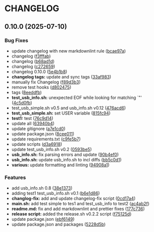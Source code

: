 # CHANGELOG

## 0.10.0 (2025-07-10)

### Bug Fixes

- update changelog with new markdownlint rule ([bcae97a](https://github.com/davittec/usb_probe/commit/bcae97a4e7624efedc4bec07dc5ec2cc4af6796e))
- changelog ([f3fffab](https://github.com/davittec/usb_probe/commit/f3fffab7f9d74277822f110f1f9690720ff9db00))
- changelog ([b68ad1d](https://github.com/davittec/usb_probe/commit/b68ad1da0d652f30eb873c0a5b362d54379075a1))
- changelog ([c272659](https://github.com/davittec/usb_probe/commit/c272659f558b863de64b8b9f7bb6e1e8d3400ae2))
- changelog 0.10.0 ([5e4b1b8](https://github.com/davittec/usb_probe/commit/5e4b1b8920d5e940fdae08dd6bb7e9d083c0579b))
- **changelog tags:** update and sync tags ([33af983](https://github.com/davittec/usb_probe/commit/33af98312cd2d6a86b2cddfc89e2aef0aef2133d))
- manually fix Changelog ([f89d3b3](https://github.com/davittec/usb_probe/commit/f89d3b3a31c2c03b809c1397a0b2db258e77f795))
- remove test hooks ([d802475](https://github.com/davittec/usb_probe/commit/d8024752800a27b77a0b53fb97bd782e9588a233))
- tags ([8eeddfb](https://github.com/davittec/usb_probe/commit/8eeddfb3c4e1457ddf57be957d7ff0ce34b968be))
- **test_usb_info.sh:** unexpected EOF while looking for matching `"' ([4c5d0fb](https://github.com/davittec/usb_probe/commit/4c5d0fb51a7c1d11ccb8fbc78507a0b28678f2fd))
- test_usb_simple.sh v0.5 and usb_info.sh v0.12 ([476acd6](https://github.com/davittec/usb_probe/commit/476acd624d40e413ca1ef59ef547060ef409894f))
- **test_usb_simple.sh:** set USER variable ([815fc94](https://github.com/davittec/usb_probe/commit/815fc94cf08a9ce4d744697ce9d7daa70a8604c2))
- **test1:** test ([76c9d14](https://github.com/davittec/usb_probe/commit/76c9d14ab88d9a4485c856b89dad54f7f03af74c))
- update all ([63940b4](https://github.com/davittec/usb_probe/commit/63940b40324c9462d65eb859a7f8a7445ae9960c))
- update gitignore ([a7e1cd0](https://github.com/davittec/usb_probe/commit/a7e1cd03af8d5e35388c7bbca784f35918745f9c))
- update package.json ([8cee011](https://github.com/davittec/usb_probe/commit/8cee011dea10f03ddc35d022832eaacd083bc37c))
- update requirements.txt ([c9fe5b7](https://github.com/davittec/usb_probe/commit/c9fe5b7059040dc2508bb88a3cb45163ab883c8c))
- update scripts ([d3a6918](https://github.com/davittec/usb_probe/commit/d3a6918b5847984c14bd038a27e9b77a9e7eecc9))
- update test_usb_info.sh v0.2 ([0593be5](https://github.com/davittec/usb_probe/commit/0593be5a065aac2cb736b7d8bb3f38e2d2e46491))
- **usb_info.sh:** fix parsing errors and update ([90b4ef0](https://github.com/davittec/usb_probe/commit/90b4ef0bb373eff5c6500fb350c6cad1107e87f2))
- **usb_info.sh:** update usb_info.sh to incl diffs ([bb5c0d1](https://github.com/davittec/usb_probe/commit/bb5c0d16bebe436a2ae3ef7b6743601f74e65b6a))
- **various:** update formatting and linting ([94908a1](https://github.com/davittec/usb_probe/commit/94908a16d7ae3e919136091f5ef285c9f5612ea7))

### Features

- add usb_info.sh 0.8 ([38e1373](https://github.com/davittec/usb_probe/commit/38e1373ea0bc66d1b167f074b89ccfb969b21f90))
- adding test1 test_usb_info.sh v0.1 ([b6e1d86](https://github.com/davittec/usb_probe/commit/b6e1d86ce70294b7db31df02c7cbc30907dd4ef8))
- **changlog-fix:** add and update changelog-fix script ([0cd17a4](https://github.com/davittec/usb_probe/commit/0cd17a4d3358c4cd3e82497af124df2c967a511b))
- **main.sh:** add test simple to tes1 and test_usb_info to test2 ([ac4ab2f](https://github.com/davittec/usb_probe/commit/ac4ab2f97eb89825129ca89fcd0a4d17767d541e))
- **readme.md:** fix and add markdownlint and prettier fixes ([177c736](https://github.com/davittec/usb_probe/commit/177c736c6e87ee3635e7926b43c076ef0568500a))
- **release script:** added the release.sh v0.2.2 script ([f75125d](https://github.com/davittec/usb_probe/commit/f75125dc787775f48868831ce134e0aaa3e4447a))
- update package.json ([ebf6149](https://github.com/davittec/usb_probe/commit/ebf6149cb06f8452a7fb491bc32a04362c1d285b))
- update package.json and packages ([5228d5b](https://github.com/davittec/usb_probe/commit/5228d5bff549b701566bc6376ed2f49b476fc58f))

